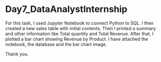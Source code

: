 # Day7_DataAnalystInternship

For this task, I used Jupyter Notebook to connect Python to SQL. I then created a new sales table with initial contents. Then I printed a summary and other information like Total quantity and Total Revenue.
After that, I plotted a bar chart showing Revenue by Product.
I have attached the notebook, the database and the bar chart image.

Thank you.
